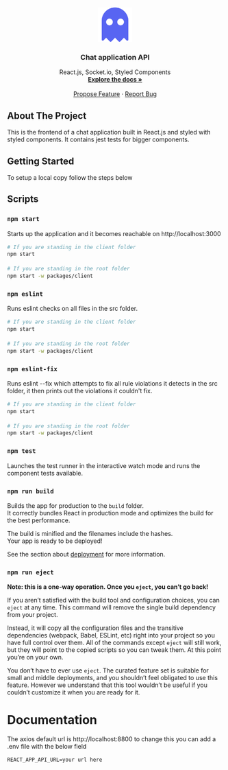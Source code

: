 <div id="top"></div>

<!-- PROJECT LOGO -->
<br />
<div align="center">
  <a href="https://github.com/1Tolv2/chat-app-typescript">
    <img src="../../packages/client/public/ghost-svgrepo-com-purple.svg" alt="ghost" width="80" height="80" >
  </a>

<h3 align="center">Chat application API</h3>

  <p align="center">
    React.js, Socket.io, Styled Components
    <br />
    <a href="https://github.com/1Tolv2/chat-app-typescript"><strong>Explore the docs »</strong></a>
    <br />
    <br />
    <a href="https://github.com/1Tolv2/chat-app-typescript/issues">Propose Feature</a>
	  ·
    <a href="https://github.com/1Tolv2/chat-app-typescript/issues">Report Bug</a>
  </p>
</div>

<!-- ABOUT THE PROJECT -->
## About The Project

This is the frontend of a chat application built in React.js and styled with styled components. 
It contains jest tests for bigger components.

<!-- GETTING STARTED -->
## Getting Started

To setup a local copy follow the steps below

## Scripts
### `npm start`
Starts up the application and it becomes reachable on http://localhost:3000
```sh
# If you are standing in the client folder
npm start

# If you are standing in the root folder
npm start -w packages/client
```

### `npm eslint`
Runs eslint checks on all files in the src folder.
```sh
# If you are standing in the client folder
npm start

# If you are standing in the root folder
npm start -w packages/client
```

### `npm eslint-fix`
Runs eslint --fix which attempts to fix all rule violations it detects in the src folder, it then prints out the violations it couldn't fix.
```sh
# If you are standing in the client folder
npm start

# If you are standing in the root folder
npm start -w packages/client
```

### `npm test`
Launches the test runner in the interactive watch mode and runs the component tests available.

### `npm run build`

Builds the app for production to the `build` folder.\
It correctly bundles React in production mode and optimizes the build for the best performance.

The build is minified and the filenames include the hashes.\
Your app is ready to be deployed!

See the section about [deployment](https://facebook.github.io/create-react-app/docs/deployment) for more information.

### `npm run eject`

**Note: this is a one-way operation. Once you `eject`, you can’t go back!**

If you aren’t satisfied with the build tool and configuration choices, you can `eject` at any time. This command will remove the single build dependency from your project.

Instead, it will copy all the configuration files and the transitive dependencies (webpack, Babel, ESLint, etc) right into your project so you have full control over them. All of the commands except `eject` will still work, but they will point to the copied scripts so you can tweak them. At this point you’re on your own.

You don’t have to ever use `eject`. The curated feature set is suitable for small and middle deployments, and you shouldn’t feel obligated to use this feature. However we understand that this tool wouldn’t be useful if you couldn’t customize it when you are ready for it.

# Documentation
The axios default url is http://localhost:8800 to change this you can add a .env file with the below field
```
REACT_APP_API_URL=your url here
```
